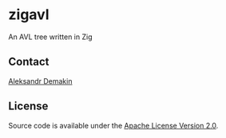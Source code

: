# zigavl
An AVL tree written in Zig

## Contact

[Aleksandr Demakin](mailto:alexander.demakin@gmail.com)

## License

Source code is available under the [Apache License Version 2.0](/LICENSE).